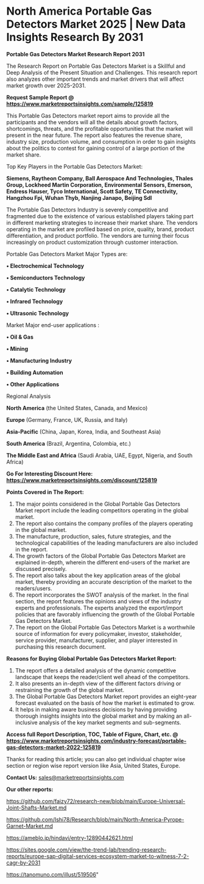# North America Portable Gas Detectors Market 2025 | New Data Insights Research By 2031

<strong>Portable Gas Detectors Market Research Report 2031</strong>

The Research Report on Portable Gas Detectors Market is a Skillful and Deep Analysis of the Present Situation and Challenges. This research report also analyzes other important trends and market drivers that will affect market growth over 2025-2031.

<strong>Request Sample Report @ <a href=https://www.marketreportsinsights.com/sample/125819>https://www.marketreportsinsights.com/sample/125819</a></strong>

This Portable Gas Detectors market report aims to provide all the participants and the vendors will all the details about growth factors, shortcomings, threats, and the profitable opportunities that the market will present in the near future. The report also features the revenue share, industry size, production volume, and consumption in order to gain insights about the politics to contest for gaining control of a large portion of the market share.

Top Key Players in the Portable Gas Detectors Market:

<strong>Siemens, Raytheon Company, Ball Aerospace And Technologies, Thales Group, Lockheed Martin Corporation, Environmental Sensors, Emerson, Endress Hauser, Tyco International, Scott Safety, TE Connectivity, Hangzhou Fpi, Wuhan Thyb, Nanjing Janapo, Beijing Sdl</strong>

The Portable Gas Detectors Industry is severely competitive and fragmented due to the existence of various established players taking part in different marketing strategies to increase their market share. The vendors operating in the market are profiled based on price, quality, brand, product differentiation, and product portfolio. The vendors are turning their focus increasingly on product customization through customer interaction.

Portable Gas Detectors Market Major Types are:

<strong>• Electrochemical Technology

• Semiconductors Technology

• Catalytic Technology

• Infrared Technology

• Ultrasonic Technology</strong>

Market Major end-user applications :

<strong>• Oil & Gas

• Mining

• Manufacturing Industry

• Building Automation

• Other Applications</strong>

Regional Analysis

</u><strong><b>North America</b></strong> (the United States, Canada, and Mexico)

<strong><b>Europe </b></strong>(Germany, France, UK, Russia, and Italy)

<strong><b>Asia-Pacific</b></strong> (China, Japan, Korea, India, and Southeast Asia)

<strong><b>South America</b></strong> (Brazil, Argentina, Colombia, etc.)

<strong><b>The Middle East and Africa</b></strong> (Saudi Arabia, UAE, Egypt, Nigeria, and South Africa)

<strong>Go For Interesting Discount Here: <a href=https://www.marketreportsinsights.com/discount/125819>https://www.marketreportsinsights.com/discount/125819</a></strong>

<strong>Points Covered in The Report:</strong>
<ol>
  <li>The major points considered in the Global Portable Gas Detectors Market report include the leading competitors operating in the global market.</li>
  <li>The report also contains the company profiles of the players operating in the global market.</li>
  <li>The manufacture, production, sales, future strategies, and the technological capabilities of the leading manufacturers are also included in the report.</li>
  <li>The growth factors of the Global Portable Gas Detectors Market are explained in-depth, wherein the different end-users of the market are discussed precisely.</li>
  <li>The report also talks about the key application areas of the global market, thereby providing an accurate description of the market to the readers/users.</li>
  <li>The report incorporates the SWOT analysis of the market. In the final section, the report features the opinions and views of the industry experts and professionals. The experts analyzed the export/import policies that are favorably influencing the growth of the Global Portable Gas Detectors Market.</li>
  <li>The report on the Global Portable Gas Detectors Market is a worthwhile source of information for every policymaker, investor, stakeholder, service provider, manufacturer, supplier, and player interested in purchasing this research document.</li>
</ol>
<strong>Reasons for Buying Global Portable Gas Detectors Market Report:</strong>

<ol>
  <li>The report offers a detailed analysis of the dynamic competitive landscape that keeps the reader/client well ahead of the competitors.</li>
  <li>It also presents an in-depth view of the different factors driving or restraining the growth of the global market.</li>
  <li>The Global Portable Gas Detectors Market report provides an eight-year forecast evaluated on the basis of how the market is estimated to grow.</li>
  <li>It helps in making aware business decisions by having providing thorough insights insights into the global market and by making an all-inclusive analysis of the key market segments and sub-segments.</li>
</ol>
<strong>Access full Report Description, TOC, Table of Figure, Chart, etc. @ <a href=https://www.marketreportsinsights.com/industry-forecast/portable-gas-detectors-market-2022-125819>https://www.marketreportsinsights.com/industry-forecast/portable-gas-detectors-market-2022-125819</a></strong>


Thanks for reading this article; you can also get individual chapter wise section or region wise report version like Asia, United States, Europe.

<strong>Contact Us:</strong>
sales@marketreportsinsights.com

<strong>Our other reports:</strong>

<a href=https://github.com/faizy72/research-new/blob/main/Europe-Universal-Joint-Shafts-Market.md>https://github.com/faizy72/research-new/blob/main/Europe-Universal-Joint-Shafts-Market.md</a>

<a href=https://github.com/Ishi78/Research/blob/main/North-America-Pyrope-Garnet-Market.md>https://github.com/Ishi78/Research/blob/main/North-America-Pyrope-Garnet-Market.md</a>

<a href=https://ameblo.jp/hindavi/entry-12890442621.html>https://ameblo.jp/hindavi/entry-12890442621.html</a>

<a href=https://sites.google.com/view/the-trend-lab/trending-research-reports/europe-sap-digital-services-ecosystem-market-to-witness-7-2-cagr-by-2031>https://sites.google.com/view/the-trend-lab/trending-research-reports/europe-sap-digital-services-ecosystem-market-to-witness-7-2-cagr-by-2031</a>

<a href=https://tanomuno.com/illust/519506>https://tanomuno.com/illust/519506</a>"
